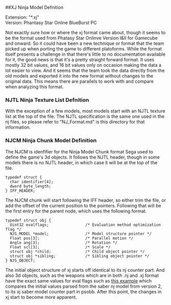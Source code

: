 ##XJ Ninja Model Defnition

Extension: "*.xj"  
Version: Phantasy Star Online BlueBurst PC  

Not exactly sure how or where the xj format came about, though it seems to be
the format used from Phatasy Star Onlinve Version I&II for Gamecube and onward.
So it could have been a new technique or format that the team picked up when
porting the game to different platoforms. While the format itself presents a
challenge in that there's little to no documentation available for it, the good
news is that it's a pretty straight forward format. It uses mostly 32 bit values,
and 16 bit values only on occasion making the data a lot easier to view. And it
seems that the team took the data directly from the old models and exported it
into the new format without changes to the original data. This means there are
parallels to work with and compare when analyzing this format.

### NJTL Ninja Texture List Defnition

With the exception of a few models, most models start with an NJTL texture list
at the top of the file. The NJTL specification is the same one used in the nj
files, so please refer to "NJ_Format.md" is this directory for that information.


### NJCM Ninja Chunk Model Definition

The NJCM is idenfifier for the Ninja Model Chunk format Sega used to define the
game's 3d objects. It follows the NJTL header, though in some models there is
no NJTL header, in which case it will be at the top of the file.

```
typedef struct {
  char identifier[4];
  dword byte_length;
} IFF_HEADER;
```

The NJCM chunk will start following the IFF header, so either trim the file,
or add the offset of the current position to the pointers. Following that
will be the first entry for the parent node, which uses the following format.

```c_cpp
typedef struct obj {
  Uint32 evalflags;                /* Evaluation method optimization flag */
  NJS_MODEL *model;                /* Model structure pointer */
  Float pos[3];                    /* Parallel motion */
  Angle ang[3];                    /* Rotation */
  Float scl[3];                    /* Scale */
  struct obj *child;               /* Child object pointer */
  struct obj *sibling;             /* Sibling object pointer */
} NJS_OBJECT;
```

The initial object structure of xj starts off identical to its nj counter part.
And also 3d objects, such as the weapons which are in both .nj and .xj format
have the exact same values for eval flags such as [this example](http://pastebin.com/kM89aUFj)
which compares the initial values parsed from the saber nj model from version 2,
to its xj saber model counter part in psobb. After this point, the changes in xj
start to become more apparent.
